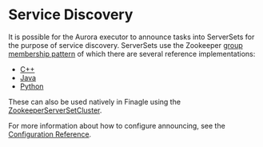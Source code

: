 Service Discovery
=================

It is possible for the Aurora executor to announce tasks into ServerSets for
the purpose of service discovery.  ServerSets use the Zookeeper [group membership pattern](http://zookeeper.apache.org/doc/trunk/recipes.html#sc_outOfTheBox)
of which there are several reference implementations:

  - [C++](https://github.com/apache/mesos/blob/master/src/zookeeper/group.cpp)
  - [Java](https://github.com/twitter/commons/blob/master/src/java/com/twitter/common/zookeeper/ServerSetImpl.java#L221)
  - [Python](https://github.com/twitter/commons/blob/master/src/python/twitter/common/zookeeper/serverset/serverset.py#L51)

These can also be used natively in Finagle using the [ZookeeperServerSetCluster](https://github.com/twitter/finagle/blob/master/finagle-serversets/src/main/scala/com/twitter/finagle/zookeeper/ZookeeperServerSetCluster.scala).

For more information about how to configure announcing, see the [Configuration Reference](reference/configuration.md).
